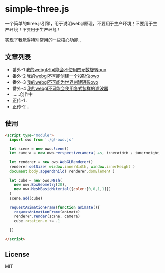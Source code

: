 # simple-three.js
一个简单的three.js引擎，用于说明webgl原理，不要用于生产环境！不要用于生产环境！不要用于生产环境！

实现了我觉得特别常用的一些核心功能..    

## 文章列表
* 番外-1 [我的webgl不可能会不使用四元数旋转ouo](https://github.com/dwqdaiwenqi/simple-three.js/blob/master/webgl%26quaternions.MD)
* 番外-2 [我的webgl不可能创建一个投影仪owo](https://github.com/dwqdaiwenqi/simple-three.js/blob/master/webgl%26projection_mapping.MD)
* 番外-3 [我的webgl不可能为世界创建阴影ovo](https://github.com/dwqdaiwenqi/simple-three.js/blob/master/webgl%26shadow_mapping.MD)
* 番外-4 [我的webgl不可能会使用各式各样的滤波器](https://github.com/dwqdaiwenqi/simple-three.js/blob/master/webgl%26shadow_mapping.MD)
* ......创作中
* 正传-1  ..  
* 正传-2  ..      

## 使用
```html
<script type="module"> 
  import owo from './gl-owo.js' 

  let scene = new owo.Scene()
  let camera = new owo.PerspectiveCamera( 45, innerWidth / innerHeight, 0.1, 1000)

  let renderer = new owo.WebGLRenderer()
  renderer.setSize( window.innerWidth, window.innerHeight ) 
  document.body.appendChild( renderer.domElement )

  let cube = new owo.Mesh(
    new owo.BoxGeometry(20),
    new owo.MeshBasicMaterial({color:[0,0,1,1]})
  )
  scene.add(cube)

  requestAnimationFrame(function animate(){
    requestAnimationFrame(animate)
    renderer.render(scene, camera)
    cube.rotation.x += .1 
  
  })

</script>
```

## License

MIT
